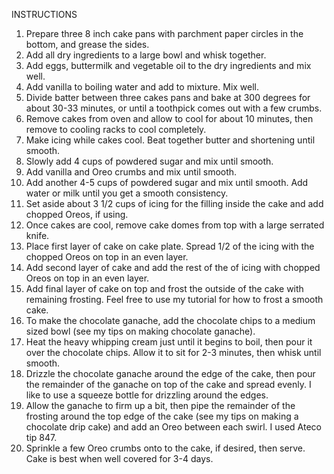 INSTRUCTIONS
1. Prepare three 8 inch cake pans with parchment paper circles in the bottom, and grease the sides.
2. Add all dry ingredients to a large bowl and whisk together.
3. Add eggs, buttermilk and vegetable oil to the dry ingredients and mix well.
4. Add vanilla to boiling water and add to mixture. Mix well.
5. Divide batter between three cakes pans and bake at 300 degrees for about 30-33 minutes, or until a toothpick comes out with a few crumbs.
6. Remove cakes from oven and allow to cool for about 10 minutes, then remove to cooling racks to cool completely.
7. Make icing while cakes cool. Beat together butter and shortening until smooth.
8. Slowly add 4 cups of powdered sugar and mix until smooth.
9. Add vanilla and Oreo crumbs and mix until smooth.
10. Add another 4-5 cups of powdered sugar and mix until smooth. Add water or milk until you get a smooth consistency.
11. Set aside about 3 1/2 cups of icing for the filling inside the cake and add chopped Oreos, if using.
12. Once cakes are cool, remove cake domes from top with a large serrated knife.
13. Place first layer of cake on cake plate. Spread 1/2 of the icing with the chopped Oreos on top in an even layer.
14. Add second layer of cake and add the rest of the of icing with chopped Oreos on top in an even layer.
15. Add final layer of cake on top and frost the outside of the cake with remaining frosting. Feel free to use my tutorial for how to frost a smooth cake.
16. To make the chocolate ganache, add the chocolate chips to a medium sized bowl (see my tips on making chocolate ganache).
17. Heat the heavy whipping cream just until it begins to boil, then pour it over the chocolate chips. Allow it to sit for 2-3 minutes, then whisk until smooth.
18. Drizzle the chocolate ganache around the edge of the cake, then pour the remainder of the ganache on top of the cake and spread evenly. I like to use a squeeze bottle for drizzling around the edges.
19. Allow the ganache to firm up a bit, then pipe the remainder of the frosting around the top edge of the cake (see my tips on making a chocolate drip cake) and add an Oreo between each swirl. I used Ateco tip 847.
20. Sprinkle a few Oreo crumbs onto to the cake, if desired, then serve. Cake is best when well covered for 3-4 days.
